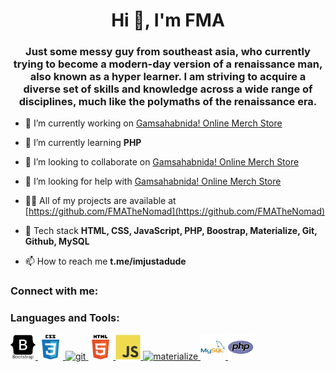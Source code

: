 <h1 align="center">Hi 👋, I'm FMA</h1>
<h3 align="center">Just some messy guy from southeast asia, who currently trying to become a modern-day version of a renaissance man, also known as a hyper learner. I am striving to acquire a diverse set of skills and knowledge across a wide range of disciplines, much like the polymaths of the renaissance era.</h3>

- 🔭 I’m currently working on [Gamsahabnida! Online Merch Store](https://github.com/FMATheNomad/gamsahabnida-oks-project)

- 🌱 I’m currently learning **PHP**

- 👯 I’m looking to collaborate on [Gamsahabnida! Online Merch Store](https://github.com/FMATheNomad/gamsahabnida-oks-project)

- 🤝 I’m looking for help with [Gamsahabnida! Online Merch Store](https://github.com/FMATheNomad/gamsahabnida-oks-project)

- 👨‍💻 All of my projects are available at [https://github.com/FMATheNomad](https://github.com/FMATheNomad)

- 💬 Tech stack **HTML, CSS, JavaScript, PHP, Boostrap, Materialize, Git, Github, MySQL**

- 📫 How to reach me **t.me/imjustadude**

<h3 align="left">Connect with me:</h3>
<p align="left">
</p>

<h3 align="left">Languages and Tools:</h3>
<p align="left"> <a href="https://getbootstrap.com" target="_blank" rel="noreferrer"> <img src="https://raw.githubusercontent.com/devicons/devicon/master/icons/bootstrap/bootstrap-plain-wordmark.svg" alt="bootstrap" width="40" height="40"/> </a> <a href="https://www.w3schools.com/css/" target="_blank" rel="noreferrer"> <img src="https://raw.githubusercontent.com/devicons/devicon/master/icons/css3/css3-original-wordmark.svg" alt="css3" width="40" height="40"/> </a> <a href="https://git-scm.com/" target="_blank" rel="noreferrer"> <img src="https://www.vectorlogo.zone/logos/git-scm/git-scm-icon.svg" alt="git" width="40" height="40"/> </a> <a href="https://www.w3.org/html/" target="_blank" rel="noreferrer"> <img src="https://raw.githubusercontent.com/devicons/devicon/master/icons/html5/html5-original-wordmark.svg" alt="html5" width="40" height="40"/> </a> <a href="https://developer.mozilla.org/en-US/docs/Web/JavaScript" target="_blank" rel="noreferrer"> <img src="https://raw.githubusercontent.com/devicons/devicon/master/icons/javascript/javascript-original.svg" alt="javascript" width="40" height="40"/> </a> <a href="https://materializecss.com/" target="_blank" rel="noreferrer"> <img src="https://raw.githubusercontent.com/prplx/svg-logos/5585531d45d294869c4eaab4d7cf2e9c167710a9/svg/materialize.svg" alt="materialize" width="40" height="40"/> </a> <a href="https://www.mysql.com/" target="_blank" rel="noreferrer"> <img src="https://raw.githubusercontent.com/devicons/devicon/master/icons/mysql/mysql-original-wordmark.svg" alt="mysql" width="40" height="40"/> </a> <a href="https://www.php.net" target="_blank" rel="noreferrer"> <img src="https://raw.githubusercontent.com/devicons/devicon/master/icons/php/php-original.svg" alt="php" width="40" height="40"/> </a> </p>

